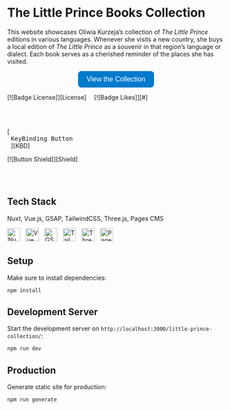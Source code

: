# The Little Prince Books Collection

This website showcases Oliwia Kurzeja’s collection of *The Little Prince* editions in various languages. Whenever she visits a new country, she buys a local edition of *The Little Prince* as a souvenir in that region’s language or dialect. Each book serves as a cherished reminder of the places she has visited.

<p align="center">
  <a href="https://trzmlel.github.io/little-prince-collection/" target="_blank" style="text-decoration: none;">
    <button style="
      background-color: #007acc;
      color: white;
      font-size: 16px;
      padding: 10px 20px;
      border: none;
      border-radius: 8px;
      cursor: pointer;
      transition: 0.3s;
    " onmouseover="this.style.backgroundColor='#005a9e'" onmouseout="this.style.backgroundColor='#007acc'">
      View the Collection
    </button>
  </a>
</p>

[![Badge License]][License]   
[![Badge Likes]][#]

<br>
<br>

[<kbd> <br> KeyBinding Button <br> </kbd>][KBD]

[![Button Shield]][Shield]

<br>
<br>

## Tech Stack

Nuxt, Vue.js, GSAP, TailwindCSS, Three.js, Pages CMS

<img align="left" alt="Nuxt" width="30px" style="padding-right:10px;" src="https://cdn.jsdelivr.net/gh/devicons/devicon@latest/icons/nuxtjs/nuxtjs-original.svg" />
<img align="left" alt="Vue" width="30px" style="padding-right:10px;" src="https://cdn.jsdelivr.net/gh/devicons/devicon@latest/icons/vuejs/vuejs-original.svg" />
<img align="left" alt="GSAP" width="30px" style="padding-right:10px;" src="https://gsap.com/favicon-32x32.png" />
<img align="left" alt="TailwindCSS" width="30px" style="padding-right:10px;" src="https://cdn.jsdelivr.net/gh/devicons/devicon@latest/icons/tailwindcss/tailwindcss-original.svg" />
<img align="left" alt="Three.js" width="30px" style="padding-right:10px;" src="https://cdn.jsdelivr.net/gh/devicons/devicon@latest/icons/threejs/threejs-original.svg" />
<img align="left" alt="Pages CMS" width="30px" style="padding-right:10px;" src="https://pagescms.org/favicon.ico" />
<br />
<br />


## Setup

Make sure to install dependencies:

```bash
npm install
```

## Development Server

Start the development server on `http://localhost:3000/little-prince-collection/`:

```bash
npm run dev
```

## Production

Generate static site for production:

```bash
npm run generate
```

